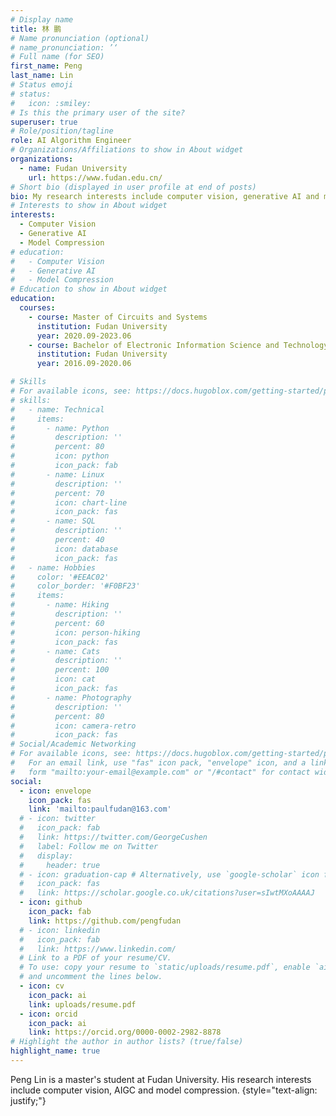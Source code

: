 ```yaml
---
# Display name
title: 林 鹏
# Name pronunciation (optional)
# name_pronunciation: ’‘
# Full name (for SEO)
first_name: Peng
last_name: Lin
# Status emoji
# status:
#   icon: :smiley:
# Is this the primary user of the site?
superuser: true
# Role/position/tagline
role: AI Algorithm Engineer
# Organizations/Affiliations to show in About widget
organizations:
  - name: Fudan University
    url: https://www.fudan.edu.cn/
# Short bio (displayed in user profile at end of posts)
bio: My research interests include computer vision, generative AI and model compression.
# Interests to show in About widget
interests:
  - Computer Vision
  - Generative AI
  - Model Compression
# education:
#   - Computer Vision
#   - Generative AI
#   - Model Compression
# Education to show in About widget
education:
  courses:
    - course: Master of Circuits and Systems
      institution: Fudan University
      year: 2020.09-2023.06
    - course: Bachelor of Electronic Information Science and Technology (Excellent Engineer Class)
      institution: Fudan University
      year: 2016.09-2020.06

# Skills
# For available icons, see: https://docs.hugoblox.com/getting-started/page-builder/#icons
# skills:
#   - name: Technical
#     items:
#       - name: Python
#         description: ''
#         percent: 80
#         icon: python
#         icon_pack: fab
#       - name: Linux
#         description: ''
#         percent: 70
#         icon: chart-line
#         icon_pack: fas
#       - name: SQL
#         description: ''
#         percent: 40
#         icon: database
#         icon_pack: fas
#   - name: Hobbies
#     color: '#EEAC02'
#     color_border: '#F0BF23'
#     items:
#       - name: Hiking
#         description: ''
#         percent: 60
#         icon: person-hiking
#         icon_pack: fas
#       - name: Cats
#         description: ''
#         percent: 100
#         icon: cat
#         icon_pack: fas
#       - name: Photography
#         description: ''
#         percent: 80
#         icon: camera-retro
#         icon_pack: fas
# Social/Academic Networking
# For available icons, see: https://docs.hugoblox.com/getting-started/page-builder/#icons
#   For an email link, use "fas" icon pack, "envelope" icon, and a link in the
#   form "mailto:your-email@example.com" or "/#contact" for contact widget.
social:
  - icon: envelope
    icon_pack: fas
    link: 'mailto:paulfudan@163.com'
  # - icon: twitter
  #   icon_pack: fab
  #   link: https://twitter.com/GeorgeCushen
  #   label: Follow me on Twitter
  #   display:
  #     header: true
  # - icon: graduation-cap # Alternatively, use `google-scholar` icon from `ai` icon pack
  #   icon_pack: fas
  #   link: https://scholar.google.co.uk/citations?user=sIwtMXoAAAAJ
  - icon: github
    icon_pack: fab
    link: https://github.com/pengfudan
  # - icon: linkedin
  #   icon_pack: fab
  #   link: https://www.linkedin.com/
  # Link to a PDF of your resume/CV.
  # To use: copy your resume to `static/uploads/resume.pdf`, enable `ai` icons in `params.yaml`,
  # and uncomment the lines below.
  - icon: cv
    icon_pack: ai
    link: uploads/resume.pdf
  - icon: orcid
    icon_pack: ai
    link: https://orcid.org/0000-0002-2982-8878
# Highlight the author in author lists? (true/false)
highlight_name: true
---
```

Peng Lin is a master's student at Fudan University. His research interests include computer vision, AIGC and model compression.
{style="text-align: justify;"}